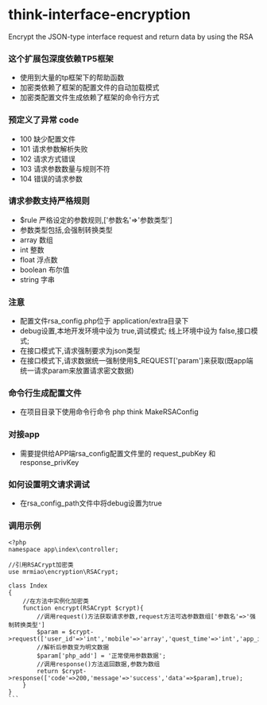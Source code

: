 # think-interface-encryption
Encrypt the JSON-type interface request and return data by using the RSA 

### 这个扩展包深度依赖TP5框架
 * 使用到大量的tp框架下的帮助函数
 * 加密类依赖了框架的配置文件的自动加载模式
 * 加密类配置文件生成依赖了框架的命令行方式



### 预定义了异常 code
 * 100 缺少配置文件
 * 101 请求参数解析失败
 * 102 请求方式错误
 * 103 请求参数数量与规则不符
 * 104 错误的请求参数



### 请求参数支持严格规则
 * $rule 严格设定的参数规则,['参数名'=>'参数类型']
 * 参数类型包括,会强制转换类型
 * array 数组
 * int 整数
 * float 浮点数
 * boolean 布尔值
 * string 字串



### 注意
 * 配置文件rsa_config.php位于 application/extra目录下
 * debug设置,本地开发环境中设为 true,调试模式; 线上环境中设为 false,接口模式;
 * 在接口模式下,请求强制要求为json类型
 * 在接口模式下,请求数据统一强制使用$_REQUEST['param']来获取(既app端统一请求param来放置请求密文数据)




### 命令行生成配置文件
 * 在项目目录下使用命令行命令 php think MakeRSAConfig



### 对接app
 * 需要提供给APP端rsa_config配置文件里的 request_pubKey 和 response_privKey


### 如何设置明文请求调试
 * 在rsa_config_path文件中将debug设置为true




### 调用示例
````
<?php
namespace app\index\controller;

//引用RSACrypt加密类
use mrmiao\encryption\RSACrypt;

class Index
{
    //在方法中实例化加密类
    function encrypt(RSACrypt $crypt){
        //调用request()方法获取请求参数,request方法可选参数数组['参数名'=>'强制转换类型']
        $param = $crypt->request(['user_id'=>'int','mobile'=>'array','quest_time'=>'int','app_id'=>'string']);
        //解析后参数变为明文数据
        $param['php_add'] = '正常使用参数数据';
        //调用response()方法返回数据,参数为数组
        return $crypt->response(['code'=>200,'message'=>'success','data'=>$param],true);
    }
}
```
